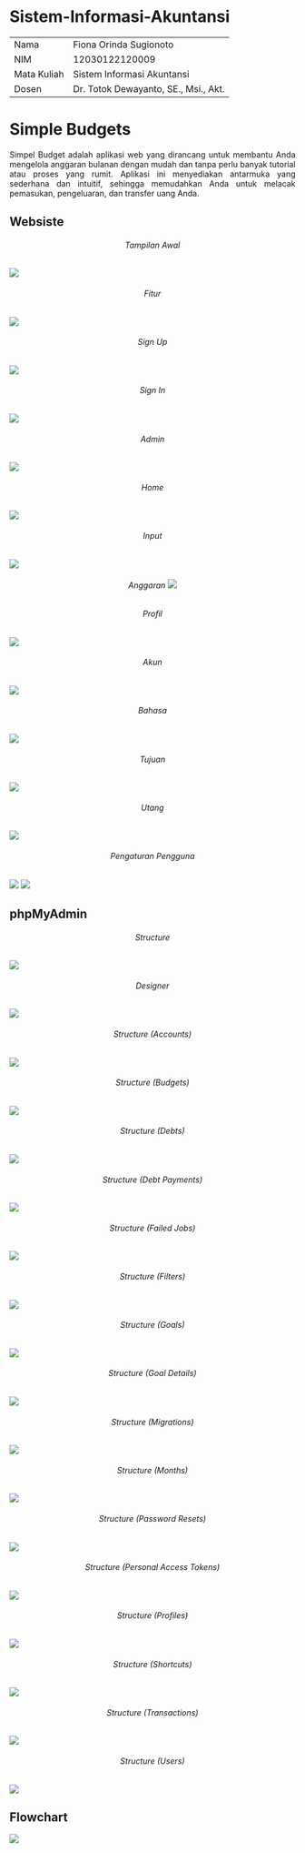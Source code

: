 # Sistem-Informasi-Akuntansi

<table align="center">
  <tr>
    <td>Nama</td>
    <td>Fiona Orinda Sugionoto</td>
  </tr>
  <tr>
    <td>NIM</td>
    <td>12030122120009</td>
  </tr>
  <tr>
    <td>Mata Kuliah</td>
    <td>Sistem Informasi Akuntansi</td>
  </tr>
   <tr>
    <td>Dosen</td>
    <td>Dr. Totok Dewayanto, SE., Msi., Akt.</td>
  </tr>
</table>

<h1>Simple Budgets</h1>
<p align="justify">Simpel Budget adalah aplikasi web yang dirancang untuk membantu Anda mengelola anggaran bulanan dengan mudah dan tanpa perlu banyak tutorial atau proses yang rumit. Aplikasi ini menyediakan antarmuka yang sederhana dan intuitif, sehingga memudahkan Anda untuk melacak pemasukan, pengeluaran, dan transfer uang Anda.</p>

<h2>Websiste</h2>

<h6 align="center">Tampilan Awal</h6>
<img src="pic/simple budgets.png">

<h6 align="center">Fitur</h6>
<img src="pic/fitur.png">

<h6 align="center">Sign Up</h6>
<img src="pic/sign up.png">

<h6 align="center">Sign In</h6>
<img src="pic/sign in.png">

<h6 align="center">Admin</h6>
<img src="pic/admin.png">

<h6 align="center">Home</h6>
<img src="pic/home.png">

<h6 align="center">Input</h6>
<img src="pic/input.png">

<h6 align="center">Anggaran
<img src="pic/anggaran.png">

<h6 align="center">Profil</h6>
<img src="pic/profil.png">

<h6 align="center">Akun</h6>
<img src="pic/akun.png">

<h6 align="center">Bahasa</h6>
<img src="pic/bahasa.png">

<h6 align="center">Tujuan</h6>
<img src="pic/tujuan.png">

<h6 align="center">Utang</h6>
<img src="pic/debt.png">

<h6 align="center">Pengaturan Pengguna</h6>
<img src="pic/user 1.png">
<img src="pic/user 2.png">


<h2>phpMyAdmin</h2>

<h6 align="center">Structure</h6>
<img src="pic/structure.jpg">

<h6 align="center">Designer</h6>
<img src="pic/designer.jpg">

<h6 align="center">Structure (Accounts)</h6>
<img src="pic/accounts.jpg">

<h6 align="center">Structure (Budgets)</h6>
<img src="pic/budgets.jpg">

<h6 align="center">Structure (Debts)</h6>
<img src="pic/debts.jpg">

<h6 align="center">Structure (Debt Payments)</h6>
<img src="pic/debt payments.jpg">

<h6 align="center">Structure (Failed Jobs)</h6>
<img src="pic/failed jobs.jpg">

<h6 align="center">Structure (Filters)</h6>
<img src="pic/filters.jpg">

<h6 align="center">Structure (Goals)</h6>
<img src="pic/goals.jpg">

<h6 align="center">Structure (Goal Details)</h6>
<img src="pic/goal details.jpg">

<h6 align="center">Structure (Migrations)</h6>
<img src="pic/migrations.jpg">

<h6 align="center">Structure (Months)</h6>
<img src="pic/months.jpg">

<h6 align="center">Structure (Password Resets)</h6>
<img src="pic/password resets.jpg">

<h6 align="center">Structure (Personal Access Tokens)</h6>
<img src="pic/personal access tokens.jpg">

<h6 align="center">Structure (Profiles)</h6>
<img src="pic/profiles.jpg">

<h6 align="center">Structure (Shortcuts)</h6>
<img src="pic/shortcuts.jpg">

<h6 align="center">Structure (Transactions)</h6>
<img src="pic/transactions.jpg">

<h6 align="center">Structure (Users)</h6>
<img src="pic/users.jpg">

<h2>Flowchart</h2>

<img src="pic/flowchart.png">
